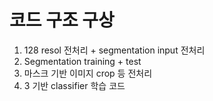# 코드 구조 구상
1. 128 resol 전처리 + segmentation input 전처리
2. Segmentation training + test
3. 마스크 기반 이미지 crop 등 전처리
4. 3 기반 classifier 학습 코드
